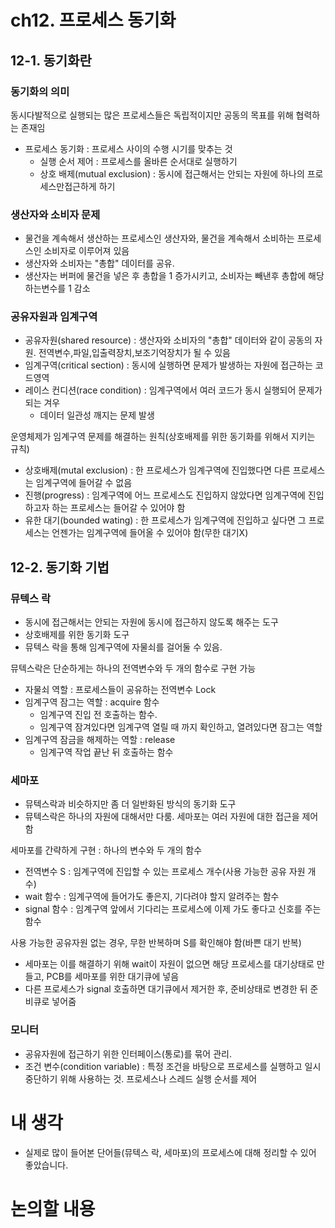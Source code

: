 # ch12. 프로세스 동기화

## 12-1. 동기화란

### 동기화의 의미

동시다발적으로 실행되는 많은 프로세스들은 독립적이지만 공동의 목표를 위해 협력하는 존재임

- 프로세스 동기화 : 프로세스 사이의 수행 시기를 맞추는 것
  - 실행 순서 제어 : 프로세스를 올바른 순서대로 실행하기
  - 상호 배제(mutual exclusion) : 동시에 접근해서는 안되는 자원에 하나의 프로세스만접근하게 하기

### 생산자와 소비자 문제

- 물건을 계속해서 생산하는 프로세스인 생산자와, 물건을 계속해서 소비하는 프로세스인 소비자로 이루어져 있음
- 생산자와 소비자는 "총합" 데이터를 공유.
- 생산자는 버퍼에 물건을 넣은 후 총합을 1 증가시키고, 소비자는 빼낸후 총합에 해당하는변수를 1 감소

### 공유자원과 임계구역

- 공유자원(shared resource) : 생산자와 소비자의 "총합" 데이터와 같이 공동의 자원. 전역변수,파일,입출력장치,보조기억장치가 될 수 있음
- 임계구역(critical section) : 동시에 실행하면 문제가 발생하는 자원에 접근하는 코드영역
- 레이스 컨디션(race condition) : 임계구역에서 여러 코드가 동시 실행되어 문제가 되는 겨우
  - 데이터 일관성 깨지는 문제 발생

운영체제가 임계구역 문제를 해결하는 원칙(상호배제를 위한 동기화를 위해서 지키는 규칙)

- 상호배제(mutal exclusion) : 한 프로세스가 임계구역에 진입했다면 다른 프로세스는 임계구역에 들어갈 수 없음
- 진행(progress) : 임계구역에 어느 프로세스도 진입하지 않았다면 임계구역에 진입하고자 하는 프로세스는 들어갈 수 있어야 함
- 유한 대기(bounded wating) : 한 프로세스가 임계구역에 진입하고 싶다면 그 프로세스는 언젠가는 임계구역에 들어올 수 있어야 함(무한 대기X)

## 12-2. 동기화 기법

### 뮤텍스 락

- 동시에 접근해서는 안되는 자원에 동시에 접근하지 않도록 해주는 도구
- 상호배제를 위한 동기화 도구
- 뮤텍스 락을 통해 임계구역에 자물쇠를 걸어둘 수 있음.

뮤텍스락은 단순하게는 하나의 전역변수와 두 개의 함수로 구현 가능

- 자물쇠 역할 : 프로세스들이 공유하는 전역변수 Lock
- 임계구역 잠그는 역할 : acquire 함수
  - 임계구역 진입 전 호출하는 함수.
  - 임계구역 잠겨있다면 임계구역 열릴 때 까지 확인하고, 열려있다면 잠그는 역할
- 임계구역 잠금을 해제하는 역할 : release
  - 임계구역 작업 끝난 뒤 호출하는 함수

### 세마포

- 뮤텍스락과 비슷하지만 좀 더 일반화된 방식의 동기화 도구
- 뮤텍스락은 하나의 자원에 대해서만 다룸. 세마포는 여러 자원에 대한 접근을 제어함

세마포를 간략하게 구현 : 하나의 변수와 두 개의 함수

- 전역변수 S : 임계구역에 진입할 수 있는 프로세스 개수(사용 가능한 공유 자원 개수)
- wait 함수 : 임계구역에 들어가도 좋은지, 기다려야 할지 알려주는 함수
- signal 함수 : 임계구역 앞에서 기다리는 프로세스에 이제 가도 좋다고 신호를 주는 함수

사용 가능한 공유자원 없는 경우, 무한 반복하며 S를 확인해야 함(바쁜 대기 반복)

- 세마포는 이를 해결하기 위해 wait이 자원이 없으면 해당 프로세스를 대기상태로 만들고, PCB를 세마포를 위한 대기큐에 넣음
- 다른 프로세스가 signal 호출하면 대기큐에서 제거한 후, 준비상태로 변경한 뒤 준비큐로 넣어줌

### 모니터

- 공유자원에 접근하기 위한 인터페이스(통로)를 묶어 관리.
- 조건 변수(condition variable) : 특정 조건을 바탕으로 프로세스를 실행하고 일시 중단하기 위해 사용하는 것. 프로세스나 스레드 실행 순서를 제어

# 내 생각

- 실제로 많이 들어본 단어들(뮤텍스 락, 세마포)의 프로세스에 대해 정리할 수 있어 좋았습니다.

# 논의할 내용
